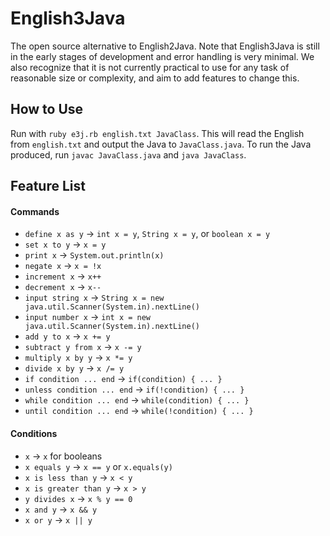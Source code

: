 # English3Java
The open source alternative to English2Java. Note that English3Java is still in the early stages of development and error handling is very minimal. We also recognize that it is not currently practical to use for any task of reasonable size or complexity, and aim to add features to change this.
## How to Use
Run with `ruby e3j.rb english.txt JavaClass`. This will read the English from `english.txt` and output the Java to `JavaClass.java`. To run the Java produced, run `javac JavaClass.java` and `java JavaClass`.
## Feature List
#### Commands
* `define x as y` -> `int x = y`, `String x = y`, or `boolean x = y`
* `set x to y` -> `x = y`
* `print x` -> `System.out.println(x)`
* `negate x` -> `x = !x`
* `increment x` -> `x++`
* `decrement x` -> `x--`
* `input string x` -> `String x = new java.util.Scanner(System.in).nextLine()`
* `input number x` -> `int x = new java.util.Scanner(System.in).nextLine()`
* `add y to x` -> `x += y`
* `subtract y from x` -> `x -= y`
* `multiply x by y` -> `x *= y`
* `divide x by y` -> `x /= y`
* `if condition ... end` -> `if(condition) { ... }`
* `unless condition ... end` -> `if(!condition) { ... }`
* `while condition ... end` -> `while(condition) { ... }`
* `until condition ... end` -> `while(!condition) { ... }`

#### Conditions
* `x` -> `x` for booleans
* `x equals y` -> `x == y` or `x.equals(y)`
* `x is less than y` -> `x < y`
* `x is greater than y` -> `x > y`
* `y divides x` -> `x % y == 0`
* `x and y` -> `x && y`
* `x or y` -> `x || y`